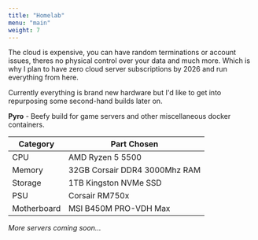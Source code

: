```yaml
---
title: "Homelab"
menu: "main"
weight: 7
---
```


The cloud is expensive, you can have random terminations or account issues, theres no physical control over your data and much more. Which is why I plan to have zero cloud server subscriptions by 2026 and run everything from here.

Currently everything is brand new hardware but I'd like to get into repurposing some second-hand builds later on.


**Pyro** *-* Beefy build for game servers and other miscellaneous docker containers.

| Category | Part Chosen | 
| -------- | ------- |
| CPU  | AMD Ryzen 5 5500    |
| Memory | 32GB Corsair DDR4 3000Mhz RAM     |
| Storage    | 1TB Kingston NVMe SSD   |
| PSU    | Corsair RM750x  |
| Motherboard | MSI B450M PRO-VDH Max |

*More servers coming soon...*

